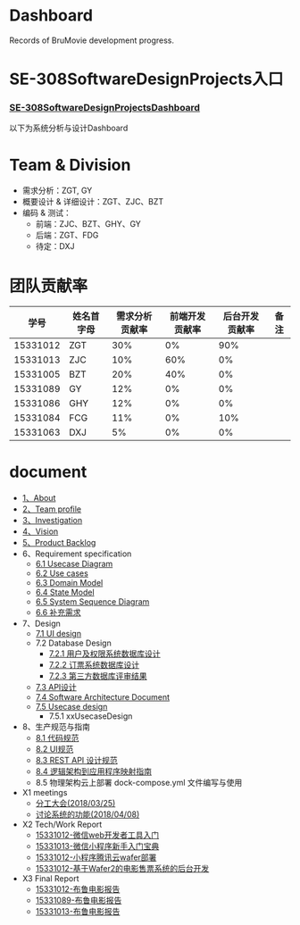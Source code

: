 # Dashboard
Records of BruMovie development progress.
# SE-308SoftwareDesignProjects入口
### [SE-308SoftwareDesignProjectsDashboard](https://brumovie.github.io/Dashboard/docForSE-308SoftwareDesignProjectsDashboard/index)
以下为系统分析与设计Dashboard
# Team & Division
- 需求分析：ZGT, GY
- 概要设计 & 详细设计：ZGT、ZJC、BZT
- 编码 & 测试：
  - 前端：ZJC、BZT、GHY、GY
  - 后端：ZGT、FDG
  - 待定：DXJ

# 团队贡献率

|学号|姓名首字母|需求分析贡献率|前端开发贡献率|后台开发贡献率|备注| 
| --- | --- | --- | --- | --- | --- | 
|15331012|ZGT|30%|0%|90%| | 
|15331013|ZJC|10%|60%|0%| | 
|15331005|BZT|20%|40%|0%| | 
|15331089|GY|12%|0%|0%| | 
|15331086|GHY|12%|0%|0%| | 
|15331084|FCG|11%|0%|10%| | 
|15331063|DXJ|5%|0%|0%| | 

# document
  - [1、About](https://brumovie.github.io/Dashboard/doc/About) 
  - [2、Team profile](https://brumovie.github.io/Dashboard/doc/TeamProfile) 
  - [3、Investigation](https://brumovie.github.io/Dashboard/doc/Investigation)
  - [4、Vision](https://brumovie.github.io/Dashboard/doc/Vision)
  - [5、Product Backlog](https://brumovie.github.io/Dashboard/doc/Backlog)
  - 6、Requirement specification
    - [6.1 Usecase Diagram](https://brumovie.github.io/Dashboard/doc/UsecaseDiagram)
    - [6.2 Use cases](https://brumovie.github.io/Dashboard/doc/UsecasesActivityDiagram)
    - [6.3 Domain Model](https://brumovie.github.io/Dashboard/doc/DomainModel)
    - [6.4 State Model](https://brumovie.github.io/Dashboard/doc/StateModel)
    - [6.5 System Sequence Diagram](https://brumovie.github.io/Dashboard/doc/SystemSequenceDiagram)
    - [6.6 补充需求]()
  - 7、Design
    - [7.1 UI design](https://brumovie.github.io/Dashboard/doc/UIDesign)
    - 7.2 Database Design
      - [7.2.1 用户及权限系统数据库设计](https://brumovie.github.io/Dashboard/doc/RBAC)
      - [7.2.2 订票系统数据库设计](https://brumovie.github.io/Dashboard/doc/TicketSystemDB)
      - [7.2.3 第三方数据库评审结果]()
    - [7.3 API设计](https://brumovie.github.io/Dashboard/doc/APIDesign)
    - [7.4 Software Architecture Document]()
    - [7.5 Usecase design]()
      - 7.5.1 xxUsecaseDesign
  - 8、生产规范与指南
    - [8.1 代码规范](https://brumovie.github.io/Dashboard/doc/CodingDirection)
    - [8.2 UI规范](https://brumovie.github.io/Dashboard/doc/UIDemo)
    - [8.3 REST API 设计规范](https://brumovie.github.io/Dashboard/doc/APIDesignDirection)
    - [8.4 逻辑架构到应用程序映射指南](https://github.com/BruMovie/Dashboard/blob/gh-pages/doc/%E9%80%BB%E8%BE%91%E6%9E%B6%E6%9E%84%E5%88%B0%E5%BA%94%E7%94%A8%E7%A8%8B%E5%BA%8F%E6%98%A0%E5%B0%84%E6%8C%87%E5%8D%97.md)
    - 8.5 物理架构云上部署 dock-compose.yml 文件编写与使用
  - X1 meetings
    - [分工大会(2018/03/25)](https://brumovie.github.io/Dashboard/doc/Meeting_2018_03_25)
    - [讨论系统的功能(2018/04/08)](https://brumovie.github.io/Dashboard/doc/Meeting_2018_04_08)
  - X2 Tech/Work Report
    - [15331012-微信web开发者工具入门](https://heimzeng.github.io/2018/04/15/Wechat-web-developing-tool-learning.html)
    - [15331013-微信小程序新手入门宝典](https://joece.github.io/2018/04/15/%E5%BE%AE%E4%BF%A1%E5%B0%8F%E7%A8%8B%E5%BA%8F%E6%96%B0%E6%89%8B%E5%85%A5%E9%97%A8%E5%AE%9D%E5%85%B8.html)
    - [15331012-小程序腾讯云wafer部署](https://heimzeng.github.io/2018/06/24/Wafer-GettingStart.html)
    - [15331012-基于Wafer2的电影售票系统的后台开发](https://heimzeng.github.io/2018/06/30/Wafer2-Movie-Ticket-System.html)
  - X3 Final Report
    - [15331012-布鲁电影报告](https://heimzeng.github.io/2018/06/30/BruMovie-Report.html)
    - [15331089-布鲁电影报告](https://gaoynui.github.io/finalReport/)
    - [15331013-布鲁电影报告](https://joece.github.io/2018/06/30/FinalReport-BruMovie.html)
